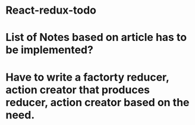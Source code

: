# React-redux-todo

# List of Notes based on article has to be implemented?

# Have to write a factorty reducer, action creator that produces reducer, action creator based on the need.
